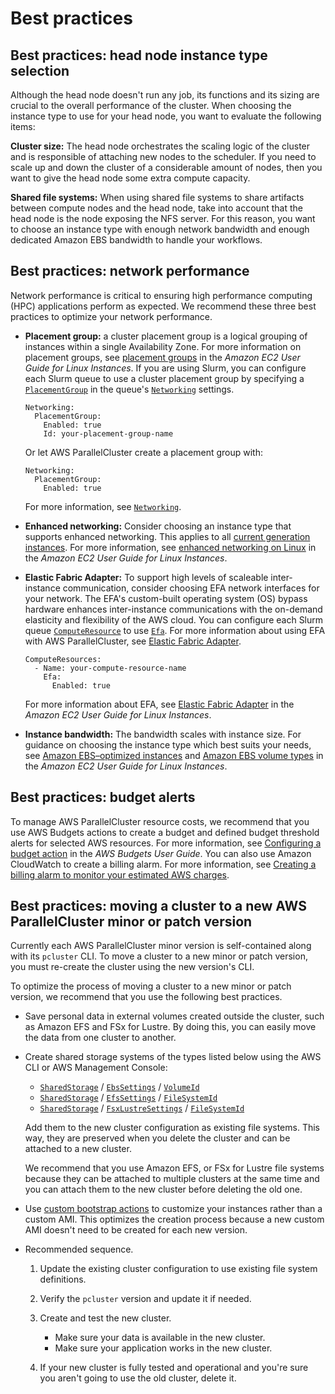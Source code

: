 # Best practices<a name="best-practices-v3"></a>

## Best practices: head node instance type selection<a name="best-practices-head-node-instance-type"></a>

Although the head node doesn't run any job, its functions and its sizing are crucial to the overall performance of the cluster\. When choosing the instance type to use for your head node, you want to evaluate the following items:

**Cluster size:** The head node orchestrates the scaling logic of the cluster and is responsible of attaching new nodes to the scheduler\. If you need to scale up and down the cluster of a considerable amount of nodes, then you want to give the head node some extra compute capacity\.

**Shared file systems:** When using shared file systems to share artifacts between compute nodes and the head node, take into account that the head node is the node exposing the NFS server\. For this reason, you want to choose an instance type with enough network bandwidth and enough dedicated Amazon EBS bandwidth to handle your workflows\.

## Best practices: network performance<a name="best-practices-network-performance-v3"></a>

Network performance is critical to ensuring high performance computing \(HPC\) applications perform as expected\. We recommend these three best practices to optimize your network performance\.
+ **Placement group:** a cluster placement group is a logical grouping of instances within a single Availability Zone\. For more information on placement groups, see [placement groups](https://docs.aws.amazon.com/AWSEC2/latest/UserGuide/placement-groups.html) in the *Amazon EC2 User Guide for Linux Instances*\. If you are using Slurm, you can configure each Slurm queue to use a cluster placement group by specifying a [`PlacementGroup`](Scheduling-v3.md#yaml-Scheduling-SlurmQueues-Networking-PlacementGroup) in the queue's [`Networking`](Scheduling-v3.md#Scheduling-v3-SlurmQueues-Networking) settings\.

  ```
  Networking:
    PlacementGroup:
      Enabled: true
      Id: your-placement-group-name
  ```

  Or let AWS ParallelCluster create a placement group with:

  ```
  Networking:
    PlacementGroup:
      Enabled: true
  ```

  For more information, see [`Networking`](Scheduling-v3.md#Scheduling-v3-SlurmQueues-Networking)\.
+ **Enhanced networking:** Consider choosing an instance type that supports enhanced networking\. This applies to all [current generation instances](https://docs.aws.amazon.com/AWSEC2/latest/UserGuide/instance-types.html#current-gen-instances)\. For more information, see [enhanced networking on Linux](https://docs.aws.amazon.com/AWSEC2/latest/UserGuide/enhanced-networking.html) in the *Amazon EC2 User Guide for Linux Instances*\.
+ **Elastic Fabric Adapter:** To support high levels of scaleable inter\-instance communication, consider choosing EFA network interfaces for your network\. The EFA's custom\-built operating system \(OS\) bypass hardware enhances inter\-instance communications with the on\-demand elasticity and flexibility of the AWS cloud\. You can configure each Slurm queue [`ComputeResource`](Scheduling-v3.md#Scheduling-v3-SlurmQueues-ComputeResources) to use [`Efa`](Scheduling-v3.md#yaml-Scheduling-SlurmQueues-ComputeResources-Efa)\. For more information about using EFA with AWS ParallelCluster, see [Elastic Fabric Adapter](efa-v3.md)\.

  ```
  ComputeResources:
    - Name: your-compute-resource-name
      Efa:
        Enabled: true
  ```

  For more information about EFA, see [Elastic Fabric Adapter](https://docs.aws.amazon.com/AWSEC2/latest/UserGuide/efa.html) in the *Amazon EC2 User Guide for Linux Instances*\.
+ **Instance bandwidth:** The bandwidth scales with instance size\. For guidance on choosing the instance type which best suits your needs, see [Amazon EBS–optimized instances](https://docs.aws.amazon.com/AWSEC2/latest/UserGuide/ebs-optimized.html) and [Amazon EBS volume types](https://docs.aws.amazon.com/AWSEC2/latest/UserGuide/ebs-volume-types.html) in the *Amazon EC2 User Guide for Linux Instances*\.

## Best practices: budget alerts<a name="best-practices-budget-alerts-v3"></a>

To manage AWS ParallelCluster resource costs, we recommend that you use AWS Budgets actions to create a budget and defined budget threshold alerts for selected AWS resources\. For more information, see [Configuring a budget action](https://docs.aws.amazon.com/cost-management/latest/userguide/budgets-controls.html) in the *AWS Budgets User Guide*\. You can also use Amazon CloudWatch to create a billing alarm\. For more information, see [Creating a billing alarm to monitor your estimated AWS charges](https://docs.aws.amazon.com/AmazonCloudWatch/latest/monitoring/monitor_estimated_charges_with_cloudwatch.html)\.

## Best practices: moving a cluster to a new AWS ParallelCluster minor or patch version<a name="best-practices-cluster-upgrades-v3"></a>

Currently each AWS ParallelCluster minor version is self\-contained along with its `pcluster` CLI\. To move a cluster to a new minor or patch version, you must re\-create the cluster using the new version's CLI\.

To optimize the process of moving a cluster to a new minor or patch version, we recommend that you use the following best practices\.
+ Save personal data in external volumes created outside the cluster, such as Amazon EFS and FSx for Lustre\. By doing this, you can easily move the data from one cluster to another\.
+ Create shared storage systems of the types listed below using the AWS CLI or AWS Management Console:
  + [`SharedStorage`](SharedStorage-v3.md) / [`EbsSettings`](SharedStorage-v3.md#SharedStorage-v3-EbsSettings) / [`VolumeId`](SharedStorage-v3.md#yaml-SharedStorage-EbsSettings-VolumeId)
  + [`SharedStorage`](SharedStorage-v3.md) / [`EfsSettings`](SharedStorage-v3.md#SharedStorage-v3-EfsSettings) / [`FileSystemId`](SharedStorage-v3.md#yaml-SharedStorage-EfsSettings-FileSystemId)
  + [`SharedStorage`](SharedStorage-v3.md) / [`FsxLustreSettings`](SharedStorage-v3.md#SharedStorage-v3-FsxLustreSettings) / [`FileSystemId`](SharedStorage-v3.md#yaml-SharedStorage-FsxLustreSettings-FileSystemId)

  Add them to the new cluster configuration as existing file systems\. This way, they are preserved when you delete the cluster and can be attached to a new cluster\.

  We recommend that you use Amazon EFS, or FSx for Lustre file systems because they can be attached to multiple clusters at the same time and you can attach them to the new cluster before deleting the old one\.
+ Use [custom bootstrap actions](custom-bootstrap-actions-v3.md) to customize your instances rather than a custom AMI\. This optimizes the creation process because a new custom AMI doesn't need to be created for each new version\.
+ Recommended sequence\.

  1. Update the existing cluster configuration to use existing file system definitions\.

  1. Verify the `pcluster` version and update it if needed\.

  1. Create and test the new cluster\.
     + Make sure your data is available in the new cluster\.
     + Make sure your application works in the new cluster\.

  1. If your new cluster is fully tested and operational and you're sure you aren't going to use the old cluster, delete it\.